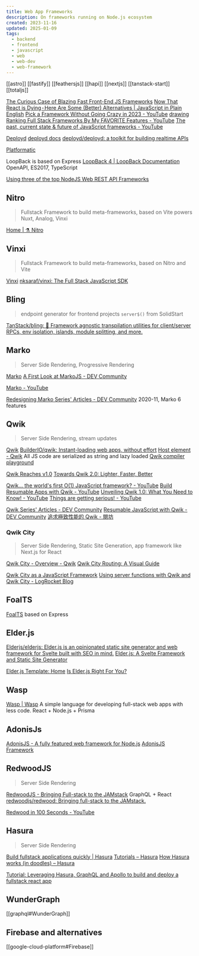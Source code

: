 ```yaml
---
title: Web App Frameworks
description: On frameworks running on Node.js ecosystem
created: 2023-11-16
updated: 2025-01-09
tags:
  - backend
  - frontend
  - javascript
  - web
  - web-dev
  - web-framework
---
```


[[astro]]
[[fastify]]
[[feathersjs]]
[[hapi]]
[[nextjs]]
[[tanstack-start]]
[[totaljs]]

[The Curious Case of Blazing Fast Front-End JS Frameworks](https://analyticsindiamag.com/the-curious-case-of-blazing-fast-front-end-js-frameworks/)
[Now That React is Dying - Here Are Some (Better) Alternatives | JavaScript in Plain English](https://javascript.plainenglish.io/now-that-react-is-dying-here-are-some-better-alternatives-fb89ed5c4f74)
[Pick a Framework Without Going Crazy in 2023 - YouTube](https://www.youtube.com/watch?v=S7X6fLbdwlc) [drawing](https://twitter.com/t3dotgg/status/1612980211393638401/photo/1)
[Ranking Full Stack Frameworks By My FAVORITE Features - YouTube](https://www.youtube.com/watch?v=zADNdGVIPBY)
[The past, current state & future of JavaScript frameworks - YouTube](https://www.youtube.com/watch?v=5EsLj3JOdE0)

[Deployd](http://deployd.com/)
[deployd docs](http://docs.deployd.com/docs/)
[deployd/deployd: a toolkit for building realtime APIs](https://github.com/deployd/deployd)

[Platformatic](https://platformatic.dev/)

LoopBack is based on Express
[LoopBack 4 | LoopBack Documentation](https://loopback.io/doc/en/lb4/index.html) OpenAPI, ES2017, TypeScript

[Using three of the top NodeJS Web REST API Frameworks](https://medium.com/swlh/using-three-of-the-top-nodejs-web-rest-api-frameworks-d1d6dac021ee)

## Nitro

> Fullstack Framework to build meta-frameworks, based on Vite
> powers Nuxt, Analog, Vinxi

[Home | ⚗️ Nitro](https://nitro.unjs.io/)

## Vinxi

> Fullstack Framework to build meta-frameworks, based on Nitro and Vite

[Vinxi](https://vinxi.vercel.app/)
[nksaraf/vinxi: The Full Stack JavaScript SDK](https://github.com/nksaraf/vinxi)

## Bling

> endpoint generator for frontend projects
> `server$()` from SolidStart

[TanStack/bling: 💍 Framework agnostic transpilation utilities for client/server RPCs, env isolation, islands, module splitting, and more.](https://github.com/TanStack/bling)

## Marko

> Server Side Rendering, Progressive Rendering

[Marko](http://markojs.com/)
[A First Look at MarkoJS - DEV Community](https://dev.to/ryansolid/a-first-look-at-markojs-3h78)

[Marko - YouTube](https://www.youtube.com/channel/UC1wouaQKl3Qw-aOOo1NmQbA)

[Redesigning Marko Series' Articles - DEV Community](https://dev.to/ryansolid/series/14986) 2020-11, Marko 6 features

## Qwik

> Server Side Rendering, stream updates

[Qwik](https://qwik.builder.io/)
[BuilderIO/qwik: Instant-loading web apps, without effort](https://github.com/BuilderIO/qwik)
[Host element - Qwik](https://qwik.builder.io/guide/components/host-element)
All JS code are serialized as string and lazy loaded
[Qwik compiler playground](https://qwik-playground.builder.io/)

[Qwik Reaches v1.0](https://www.builder.io/blog/qwik-v1)
[Towards Qwik 2.0: Lighter, Faster, Better](https://www.builder.io/blog/qwik-2-coming-soon)

[Qwik… the world's first O(1) JavaScript framework? - YouTube](https://www.youtube.com/watch?v=x2eF3YLiNhY)
[Build Resumable Apps with Qwik - YouTube](https://www.youtube.com/watch?v=_PDpoJUacuc)
[Unveiling Qwik 1.0: What You Need to Know! - YouTube](https://www.youtube.com/watch?v=NjKOAbWqOM4)
[Things are getting serious! - YouTube](https://www.youtube.com/watch?v=zXx_FHQuWt0)

[Qwik Series' Articles - DEV Community](https://dev.to/mhevery/series/13467)
[Resumable JavaScript with Qwik - DEV Community](https://dev.to/this-is-learning/resumable-javascript-with-qwik-2i29)
[追求極致性能的 Qwik - 閱坊](https://www.readfog.com/a/1680758699751215104)

### Qwik City

> Server Side Rendering, Static Site Generation, app framework like Next.js for React

[Qwik City - Overview - Qwik](https://qwik.builder.io/docs/qwikcity/)
[Qwik City Routing: A Visual Guide](https://www.builder.io/blog/qwik-city-routing)

[Qwik City as a JavaScript Framework](https://devm.io/javascript/qwik-city-framework)
[Using server functions with Qwik and Qwik City - LogRocket Blog](https://blog.logrocket.com/using-server-functions-qwik-and-qwik-city/)

## FoalTS

[FoalTS](https://foalts.org/) based on Express

## Elder.js

[Elderjs/elderjs: Elder.js is an opinionated static site generator and web framework for Svelte built with SEO in mind.](https://github.com/Elderjs/elderjs)
[Elder.js: A Svelte Framework and Static Site Generator](https://elderguide.com/tech/elderjs/)

[Elder.js Template: Home](https://elderjs.pages.dev/)
[Is Elder.js Right For You?](https://elderjs.pages.dev/is-elderjs-right-for-you/)

## Wasp

[Wasp | Wasp](https://wasp-lang.dev/) A simple language for developing full-stack web apps with less code.
React + Node.js + Prisma

## AdonisJs

[AdonisJS - A fully featured web framework for Node.js](https://adonisjs.com/)
[AdonisJS Framework](https://github.com/adonisjs)

## RedwoodJS

> Server Side Rendering

[RedwoodJS - Bringing Full-stack to the JAMstack](https://redwoodjs.com/) GraphQL + React
[redwoodjs/redwood: Bringing full-stack to the JAMstack.](https://github.com/redwoodjs/redwood)

[Redwood in 100 Seconds - YouTube](https://www.youtube.com/watch?v=o5Mwa_TJ3HM)

## Hasura

> Server Side Rendering

[Build fullstack applications quickly | Hasura](https://hasura.io/)
[Tutorials – Hasura](https://blog.hasura.io/tutorials/home)
[How Hasura works (in doodles) – Hasura](https://blog.hasura.io/how-hasura-works-in-doodles-ba03d6ce6044)

[Tutorial: Leveraging Hasura, GraphQL and Apollo to build and deploy a fullstack react app](https://blog.hasura.io/tutorial-leveraging-hasura-graphql-and-apollo-to-build-and-deploy-a-fullstack-react-app-bafa32724010)

## WunderGraph

[[graphql#WunderGraph]]

## Firebase and alternatives

[[google-cloud-platform#Firebase]]
